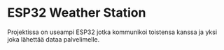 # ESP32 Weather Station

Projektissa on useampi ESP32 jotka kommunikoi toistensa kanssa ja yksi joka lähettää dataa palvelimelle.
